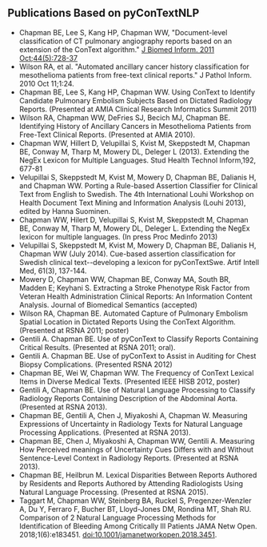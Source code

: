 ## Publications Based on pyConTextNLP

* Chapman BE, Lee S, Kang HP, Chapman WW, "Document-level classification of CT pulmonary angiography reports based on an extension of the ConText algorithm." [J Biomed Inform. 2011 Oct;44(5):728-37](http://www.sciencedirect.com/science/article/pii/S1532046411000621)
* Wilson RA, et al. "Automated ancillary cancer history classification for mesothelioma patients from free-text clinical reports." J Pathol Inform. 2010 Oct 11;1:24.
* Chapman BE, Lee S, Kang HP, Chapman WW. Using ConText to Identify Candidate Pulmonary Embolism Subjects Based on Dictated Radiology Reports. (Presented at AMIA Clinical Research Informatics Summit 2011)
* Wilson RA, Chapman WW, DeFries SJ, Becich MJ, Chapman BE. Identifying History of Ancillary Cancers in Mesothelioma Patients from Free-Text Clinical Reports. (Presented at AMIA 2010).
* Chapman WW, Hillert D, Velupillai S, Kvist M, Skeppstedt M, Chapman BE, Conway M, Tharp M, Mowery DL, Deleger L (2013). Extending the NegEx Lexicon for Multiple Languages. Stud Health Technol Inform,192, 677-81
* Velupillai S, Skeppstedt M, Kvist M, Mowery D, Chapman BE, Dalianis H, and Chapman WW. Porting a Rule-based Assertion Classifier for Clinical Text from English to Swedish. The 4th International Louhi Workshop on Health Document Text Mining and Information Analysis (Louhi 2013), edited by Hanna Suominen.
* Chapman WW, Hilert D, Velupillai S, Kvist M, Skeppstedt M, Chapman BE, Conway M, Tharp M, Mowery DL, Deleger L. Extending the NegEx lexicon for multiple languages. (In press Proc Medinfo 2013)
* Velupillai S, Skeppstedt M, Kvist M, Mowery D, Chapman BE, Dalianis H, Chapman WW (July 2014). Cue-based assertion classification for Swedish clinical text--developing a lexicon for pyConTextSwe. Artif Intell Med, 61(3), 137-144.
* Mowery D, Chapman WW, Chapman BE, Conway MA, South BR, Madden E; Keyhani S. Extracting a Stroke Phenotype Risk Factor from Veteran Health Administration Clinical Reports: An Information Content Analysis. Journal of Biomedical Semantics (accepted)
* Wilson RA, Chapman BE. Automated Capture of Pulmonary Embolism Spatial Location in Dictated Reports Using the ConText Algorithm. (Presented at RSNA 2011; poster)
* Gentili A. Chapman BE. Use of pyConText to Classify Reports Containing Critical Results. (Presented at RSNA 2011; oral).
* Gentili A. Chapman BE. Use of pyConText to Assist in Auditing for Chest Biopsy Complications. (Presented RSNA 2012)
* Chapman BE, Wei W, Chapman WW. The Frequency of ConText Lexical Items in Diverse Medical Texts. (Presented IEEE HISB 2012, poster)
* Gentili A, Chapman BE. Use of Natural Language Processing to Classify Radiology Reports Containing Description of the Abdominal Aorta. (Presented at RSNA 2013).
* Chapman BE, Gentili A, Chen J, Miyakoshi A, Chapman W. Measuring Expressions of Uncertainty in Radiology Texts for Natural Language Processing Applications. (Presented at  RSNA 2013).
* Chapman BE, Chen J, Miyakoshi A, Chapman WW, Gentili A. Measuring How Perceived meanings of Uncertainty Cues Differs with and Without Sentence-Level Context in Radiology Reports. (Presented at RSNA 2013).
* Chapman BE, Heilbrun M. Lexical Disparities Between Reports Authored by Residents and Reports Authored by Attending Radiologists Using Natural Language Processing. (Presented at RSNA 2015).
* Taggart M, Chapman WW, Steinberg BA, Ruckel S, Pregenzer-Wenzler A, Du Y, Ferraro F, Bucher BT, Lloyd-Jones DM, Rondina MT, Shah RU. Comparison of 2 Natural Language Processing Methods for Identification of Bleeding Among Critically Ill Patients JAMA Netw Open. 2018;1(6):e183451. [doi:10.1001/jamanetworkopen.2018.3451](doi:10.1001/jamanetworkopen.2018.3451).

